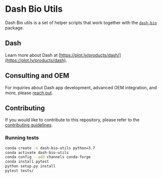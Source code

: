 # Dash Bio Utils

Dash Bio utils is a set of helper scripts that work together with the
[`dash-bio`](https://github.com/plotly/dash-bio) package.

## Dash

Learn more about Dash at
[https://plot.ly/products/dash/](https://plot.ly/products/dash).

## Consulting and OEM

For inquiries about Dash app development, advanced OEM integration,
and more, please [reach out](https://plotly.typeform.com/to/mH1Cpb).

## Contributing

If you would like to contribute to this repository, please refer to
the [contributing
guidelines](https://github.com/plotly/dash-bio-utils/blob/master/CONTRIBUTING.md).

### Running tests

```bash
conda create -n dash-bio-utils python=3.7
conda activate dash-bio-utils
conda config --add channels conda-forge
conda install pytest
python setup.py install
pytest tests/
```
